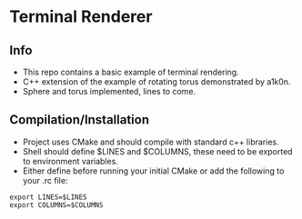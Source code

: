 # Terminal Renderer

## Info
* This repo contains a basic example of terminal rendering.
* C++ extension of the example of rotating torus demonstrated by a1k0n.
* Sphere and torus implemented, lines to come.

## Compilation/Installation
* Project uses CMake and should compile with standard c++ libraries.
* Shell should define $LINES and $COLUMNS, these need to be exported to environment variables.
* Either define before running your initial CMake or add the following to your .rc file:
```
export LINES=$LINES
export COLUMNS=$COLUMNS
```
